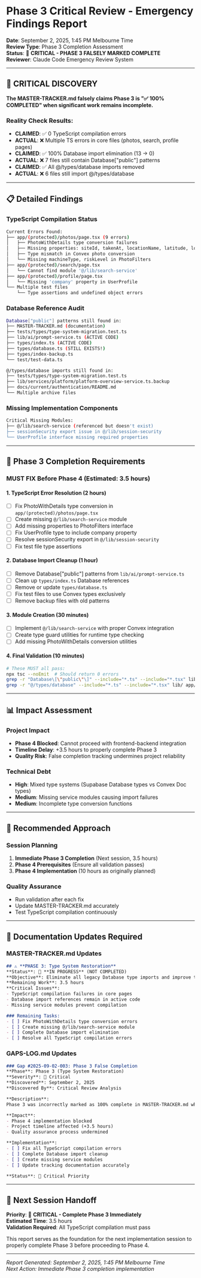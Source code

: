 # Phase 3 Critical Review - Emergency Findings Report

**Date**: September 2, 2025, 1:45 PM Melbourne Time  
**Review Type**: Phase 3 Completion Assessment  
**Status**: 🔴 **CRITICAL - PHASE 3 FALSELY MARKED COMPLETE**  
**Reviewer**: Claude Code Emergency Review System  

---

## 🚨 CRITICAL DISCOVERY

**The MASTER-TRACKER.md falsely claims Phase 3 is "✅ 100% COMPLETED" when significant work remains incomplete.**

### Reality Check Results:
- **CLAIMED**: ✅ 0 TypeScript compilation errors  
- **ACTUAL**: ❌ Multiple TS errors in core files (photos, search, profile pages)
- **CLAIMED**: ✅ 100% Database import elimination (13 → 0)  
- **ACTUAL**: ❌ 7 files still contain Database["public"] patterns
- **CLAIMED**: ✅ All @/types/database imports removed  
- **ACTUAL**: ❌ 6 files still import @/types/database

---

## 📋 Detailed Findings

### **TypeScript Compilation Status**
```bash
Current Errors Found:
├── app/(protected)/photos/page.tsx (9 errors)
│   ├── PhotoWithDetails type conversion failures
│   ├── Missing properties: siteId, takenAt, locationName, latitude, longitude
│   ├── Type mismatch in Convex photo conversion
│   └── Missing machineType, riskLevel in PhotoFilters
├── app/(protected)/search/page.tsx 
│   └── Cannot find module '@/lib/search-service'
├── app/(protected)/profile/page.tsx
│   └── Missing 'company' property in UserProfile
└── Multiple test files
    └── Type assertions and undefined object errors
```

### **Database Reference Audit**
```bash
Database["public"] patterns still found in:
├── MASTER-TRACKER.md (documentation)
├── tests/types/type-system-migration.test.ts
├── lib/ai/prompt-service.ts (ACTIVE CODE)
├── types/index.ts (ACTIVE CODE) 
├── types/database.ts (STILL EXISTS!)
├── types/index-backup.ts
└── test/test-data.ts

@/types/database imports still found in:
├── tests/types/type-system-migration.test.ts
├── lib/services/platform/platform-overview-service.ts.backup
├── docs/current/authentication/README.md
└── Multiple archive files
```

### **Missing Implementation Components**
```bash
Critical Missing Modules:
├── @/lib/search-service (referenced but doesn't exist)
├── sessionSecurity export issue in @/lib/session-security
└── UserProfile interface missing required properties
```

---

## 🎯 Phase 3 Completion Requirements

### **MUST FIX Before Phase 4** (Estimated: 3.5 hours)

#### **1. TypeScript Error Resolution** (2 hours)
- [ ] Fix PhotoWithDetails type conversion in `app/(protected)/photos/page.tsx`
- [ ] Create missing `@/lib/search-service` module
- [ ] Add missing properties to PhotoFilters interface
- [ ] Fix UserProfile type to include company property
- [ ] Resolve sessionSecurity export in `@/lib/session-security`
- [ ] Fix test file type assertions

#### **2. Database Import Cleanup** (1 hour)
- [ ] Remove Database["public"] patterns from `lib/ai/prompt-service.ts`
- [ ] Clean up `types/index.ts` Database references
- [ ] Remove or update `types/database.ts`
- [ ] Fix test files to use Convex types exclusively
- [ ] Remove backup files with old patterns

#### **3. Module Creation** (30 minutes)
- [ ] Implement `@/lib/search-service` with proper Convex integration
- [ ] Create type guard utilities for runtime type checking
- [ ] Add missing PhotoWithDetails conversion utilities

#### **4. Final Validation** (10 minutes)
```bash
# These MUST all pass:
npx tsc --noEmit  # Should return 0 errors
grep -r "Database\[\"public\"\]" --include="*.ts" --include="*.tsx" lib/ app/ components/ # Should find 0
grep -r "@/types/database" --include="*.ts" --include="*.tsx" lib/ app/ components/ # Should find 0
```

---

## 📊 Impact Assessment

### **Project Impact**
- **Phase 4 Blocked**: Cannot proceed with frontend-backend integration
- **Timeline Delay**: +3.5 hours to properly complete Phase 3
- **Quality Risk**: False completion tracking undermines project reliability

### **Technical Debt**
- **High**: Mixed type systems (Supabase Database types vs Convex Doc types)
- **Medium**: Missing service modules causing import failures
- **Medium**: Incomplete type conversion functions

---

## 🔧 Recommended Approach

### **Session Planning**
1. **Immediate Phase 3 Completion** (Next session, 3.5 hours)
2. **Phase 4 Prerequisites** (Ensure all validation passes)
3. **Phase 4 Implementation** (10 hours as originally planned)

### **Quality Assurance**
- Run validation after each fix
- Update MASTER-TRACKER.md accurately
- Test TypeScript compilation continuously

---

## 📝 Documentation Updates Required

### **MASTER-TRACKER.md Updates**
```markdown
## ⚠️ **PHASE 3: Type System Restoration**
**Status**: 🔴 **IN PROGRESS** (NOT COMPLETED)  
**Objective**: Eliminate all legacy Database type imports and improve type safety  
**Remaining Work**: 3.5 hours
**Critical Issues**: 
- TypeScript compilation failures in core pages
- Database import references remain in active code
- Missing service modules prevent compilation

### Remaining Tasks:
- [ ] Fix PhotoWithDetails type conversion errors
- [ ] Create missing @/lib/search-service module
- [ ] Complete Database import elimination  
- [ ] Resolve all TypeScript compilation errors
```

### **GAPS-LOG.md Updates**
```markdown
### Gap #2025-09-02-003: Phase 3 False Completion
**Phase**: Phase 3 (Type System Restoration)  
**Severity**: 🔴 Critical  
**Discovered**: September 2, 2025  
**Discovered By**: Critical Review Analysis  

**Description**:
Phase 3 was incorrectly marked as 100% complete in MASTER-TRACKER.md when significant work remains. Multiple TypeScript errors and Database import references persist.

**Impact**:
- Phase 4 implementation blocked
- Project timeline affected (+3.5 hours)
- Quality assurance process undermined

**Implementation**:
- [ ] Fix all TypeScript compilation errors
- [ ] Complete Database import cleanup  
- [ ] Create missing service modules
- [ ] Update tracking documentation accurately

**Status**: 🔄 Critical Priority
```

---

## 🚀 Next Session Handoff

**Priority**: 🔴 **CRITICAL - Complete Phase 3 Immediately**  
**Estimated Time**: 3.5 hours  
**Validation Required**: All TypeScript compilation must pass  

This report serves as the foundation for the next implementation session to properly complete Phase 3 before proceeding to Phase 4.

---

*Report Generated: September 2, 2025, 1:45 PM Melbourne Time*  
*Next Action: Immediate Phase 3 completion implementation*